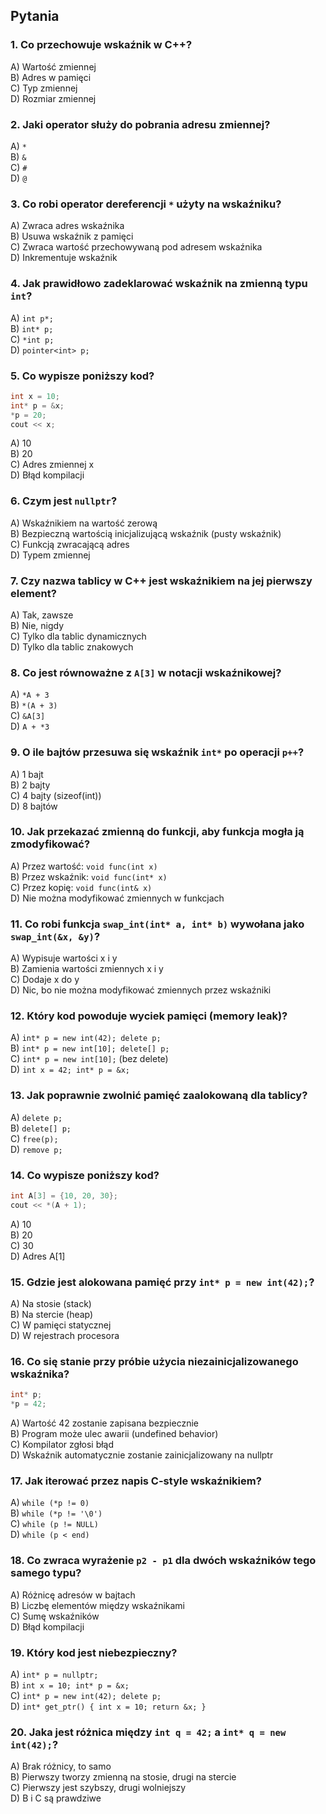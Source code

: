 ## Pytania

### 1. Co przechowuje wskaźnik w C++?
A) Wartość zmiennej  
B) Adres w pamięci  
C) Typ zmiennej  
D) Rozmiar zmiennej  

### 2. Jaki operator służy do pobrania adresu zmiennej?
A) `*`  
B) `&`  
C) `#`  
D) `@`  

### 3. Co robi operator dereferencji `*` użyty na wskaźniku?
A) Zwraca adres wskaźnika  
B) Usuwa wskaźnik z pamięci  
C) Zwraca wartość przechowywaną pod adresem wskaźnika  
D) Inkrementuje wskaźnik  

### 4. Jak prawidłowo zadeklarować wskaźnik na zmienną typu `int`?
A) `int p*;`  
B) `int* p;`  
C) `*int p;`  
D) `pointer<int> p;`  

### 5. Co wypisze poniższy kod?
```cpp
int x = 10;
int* p = &x;
*p = 20;
cout << x;
```
A) 10  
B) 20  
C) Adres zmiennej x  
D) Błąd kompilacji  

### 6. Czym jest `nullptr`?
A) Wskaźnikiem na wartość zerową  
B) Bezpieczną wartością inicjalizującą wskaźnik (pusty wskaźnik)  
C) Funkcją zwracającą adres  
D) Typem zmiennej  

### 7. Czy nazwa tablicy w C++ jest wskaźnikiem na jej pierwszy element?
A) Tak, zawsze  
B) Nie, nigdy  
C) Tylko dla tablic dynamicznych  
D) Tylko dla tablic znakowych  

### 8. Co jest równoważne z `A[3]` w notacji wskaźnikowej?
A) `*A + 3`  
B) `*(A + 3)`  
C) `&A[3]`  
D) `A + *3`  

### 9. O ile bajtów przesuwa się wskaźnik `int*` po operacji `p++`?
A) 1 bajt  
B) 2 bajty  
C) 4 bajty (sizeof(int))  
D) 8 bajtów  

### 10. Jak przekazać zmienną do funkcji, aby funkcja mogła ją zmodyfikować?
A) Przez wartość: `void func(int x)`  
B) Przez wskaźnik: `void func(int* x)`  
C) Przez kopię: `void func(int& x)`  
D) Nie można modyfikować zmiennych w funkcjach  

### 11. Co robi funkcja `swap_int(int* a, int* b)` wywołana jako `swap_int(&x, &y)`?
A) Wypisuje wartości x i y  
B) Zamienia wartości zmiennych x i y  
C) Dodaje x do y  
D) Nic, bo nie można modyfikować zmiennych przez wskaźniki  

### 12. Który kod powoduje wyciek pamięci (memory leak)?
A) `int* p = new int(42); delete p;`  
B) `int* p = new int[10]; delete[] p;`  
C) `int* p = new int[10];` (bez delete)  
D) `int x = 42; int* p = &x;`  

### 13. Jak poprawnie zwolnić pamięć zaalokowaną dla tablicy?
A) `delete p;`  
B) `delete[] p;`  
C) `free(p);`  
D) `remove p;`  

### 14. Co wypisze poniższy kod?
```cpp
int A[3] = {10, 20, 30};
cout << *(A + 1);
```
A) 10  
B) 20  
C) 30  
D) Adres A[1]  

### 15. Gdzie jest alokowana pamięć przy `int* p = new int(42);`?
A) Na stosie (stack)  
B) Na stercie (heap)  
C) W pamięci statycznej  
D) W rejestrach procesora  

### 16. Co się stanie przy próbie użycia niezainicjalizowanego wskaźnika?
```cpp
int* p;
*p = 42;
```
A) Wartość 42 zostanie zapisana bezpiecznie  
B) Program może ulec awarii (undefined behavior)  
C) Kompilator zgłosi błąd  
D) Wskaźnik automatycznie zostanie zainicjalizowany na nullptr  

### 17. Jak iterować przez napis C-style wskaźnikiem?
A) `while (*p != 0)`  
B) `while (*p != '\0')`  
C) `while (p != NULL)`  
D) `while (p < end)`  

### 18. Co zwraca wyrażenie `p2 - p1` dla dwóch wskaźników tego samego typu?
A) Różnicę adresów w bajtach  
B) Liczbę elementów między wskaźnikami  
C) Sumę wskaźników  
D) Błąd kompilacji  

### 19. Który kod jest niebezpieczny?
A) `int* p = nullptr;`  
B) `int x = 10; int* p = &x;`  
C) `int* p = new int(42); delete p;`  
D) `int* get_ptr() { int x = 10; return &x; }`  

### 20. Jaka jest różnica między `int q = 42;` a `int* q = new int(42);`?
A) Brak różnicy, to samo  
B) Pierwszy tworzy zmienną na stosie, drugi na stercie  
C) Pierwszy jest szybszy, drugi wolniejszy  
D) B i C są prawdziwe  